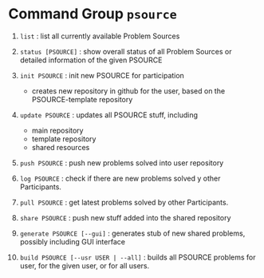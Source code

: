 # Command Group `psource`

  1. `list` : list all currently available Problem Sources

  1. `status [PSOURCE]` : show overall status of all Problem Sources or
     detailed information of the given PSOURCE

  1. `init PSOURCE` : init new PSOURCE for participation
     * creates new repository in github for the user, based on the
       PSOURCE-template repository

  1. `update PSOURCE` : updates all PSOURCE stuff, including
     * main repository
     * template repository
     * shared resources

  1. `push PSOURCE` : push new problems solved into user repository

  1. `log PSOURCE` : check if there are new problems solved y other
     Participants.

   1. `pull PSOURCE` : get latest problems solved by other Participants.

  1. `share PSOURCE` : push new stuff added into the shared repository

  1. `generate PSOURCE [--gui]` : generates stub of new shared problems,
     possibly including GUI interface

  1. `build PSOURCE [--usr USER | --all]` : builds all PSOURCE problems for
     user, for the given user, or for all users.
